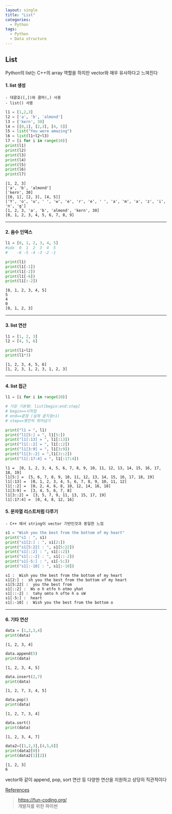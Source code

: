 ```yaml
---
layout: single
title: "List" 
categories:
  - Python
tags:
  - Python
  - Data structure
---
```




## List

Python의 list는 C++의 array 역할을 하지만 vector와 매우 유사하다고 느껴진다



#### 1. list 생성

    - 대괄호([,])와 콤마(,) 사용
    - list() 사용


```python
l1 = [1,2,3]
l2 = ['a', 'b', 'almond']
l3 = ['kern', 30]
l4 = [[0,1], [2,3], [4, 5]]
l5 = list("You were amazing")
l6 = list(l1+l2+l3)
l7 = [i for i in range(10)]
print(l1)
print(l2)
print(l3)
print(l4)
print(l5)
print(l6)
print(l7)
```

    [1, 2, 3]
    ['a', 'b', 'almond']
    ['kern', 30]
    [[0, 1], [2, 3], [4, 5]]
    ['Y', 'o', 'u', ' ', 'w', 'e', 'r', 'e', ' ', 'a', 'm', 'a', 'z', 'i', 'n', 'g']
    [1, 2, 3, 'a', 'b', 'almond', 'kern', 30]
    [0, 1, 2, 3, 4, 5, 6, 7, 8, 9]


---

#### 2. 음수 인덱스


```python
l1 = [0, 1, 2, 3, 4, 5]
#idx  0  1  2  3  4  5
#    -6 -5 -4 -3 -2 -1

print(l1)
print(l1[-1])
print(l1[-2])
print(l1[-6])
print(l1[:-2])
```

    [0, 1, 2, 3, 4, 5]
    5
    4
    0
    [0, 1, 2, 3]


---

#### 3. list 연산


```python
l1 = [1, 2, 3]
l2 = [4, 5, 6]

print(l1+l2)
print(l1*3)
```

    [1, 2, 3, 4, 5, 6]
    [1, 2, 3, 1, 2, 3, 1, 2, 3]


---

#### 4. list 접근


```python
l1 = [i for i in range(20)]

# 가장 기본형: list[begin:end:step]
# begin==시작점
# end==끝점 (실제 끝지점+1)
# step==몇칸씩 뛰어넘기

print("l1 = ", l1)
print("l1[5:] = ", l1[5:])
print("l1[:13] = ", l1[:13])
print("l1[::2] = ", l1[::2])
print("l1[3:9] = ", l1[3:9]) 
print("l1[3::2] = ",l1[3::2])
print("l1[:17:4] = ", l1[:17:4])
```

    l1 =  [0, 1, 2, 3, 4, 5, 6, 7, 8, 9, 10, 11, 12, 13, 14, 15, 16, 17, 18, 19]
    l1[5:] =  [5, 6, 7, 8, 9, 10, 11, 12, 13, 14, 15, 16, 17, 18, 19]
    l1[:13] =  [0, 1, 2, 3, 4, 5, 6, 7, 8, 9, 10, 11, 12]
    l1[::2] =  [0, 2, 4, 6, 8, 10, 12, 14, 16, 18]
    l1[3:9] =  [3, 4, 5, 6, 7, 8]
    l1[3::2] =  [3, 5, 7, 9, 11, 13, 15, 17, 19]
    l1[:17:4] =  [0, 4, 8, 12, 16]


#### 5. 문자열 리스트처럼 다루기
    - C++ 에서 string이 vector 기반인것과 동일한 느낌


```python
s1 = "Wish you the best from the bottom of my heart"
print("s1 : ", s1)
print("s1[2:] : ", s1[2:])
print("s1[5:22] : ", s1[5:22])
print("s1[::2] : ", s1[::2])
print("s1[::-2] : ", s1[::-2])
print("s1[-5:] : ", s1[-5:])
print("s1[:-10] : ", s1[:-10])
```

    s1 :  Wish you the best from the bottom of my heart
    s1[2:] :  sh you the best from the bottom of my heart
    s1[5:22] :  you the best from
    s1[::2] :  Ws o h etfo h otmo yhat
    s1[::-2] :  tahy omto h ofte h o sW
    s1[-5:] :  heart
    s1[:-10] :  Wish you the best from the bottom o


---

#### 6. 기타 연산


```python
data = [1,2,3,4]
print(data)
```

    [1, 2, 3, 4]



```python
data.append(5)
print(data)
```

    [1, 2, 3, 4, 5]



```python
data.insert(2,7)
print(data)
```

    [1, 2, 7, 3, 4, 5]



```python
data.pop()
print(data)
```

    [1, 2, 7, 3, 4]



```python
data.sort()
print(data)
```

    [1, 2, 3, 4, 7]



```python
data2=[[1,2,3],[4,5,6]]
print(data2[0])
print(data2[1][2])
```

    [1, 2, 3]
    6


vector와 같이 append, pop, sort 연산 등 다양한 연산을 지원하고 상당히 직관적이다



<u> References</u>

> <https://fun-coding.org/>  
> 개발자를 위한 파이썬

